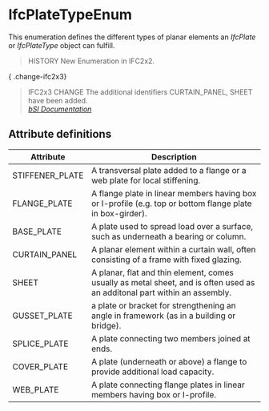 IfcPlateTypeEnum
================
This enumeration defines the different types of planar elements an _IfcPlate_
or _IfcPlateType_ object can fulfill.  
  
> HISTORY  New Enumeration in IFC2x2.  
  
{ .change-ifc2x3}  
> IFC2x3 CHANGE  The additional identifiers CURTAIN_PANEL, SHEET have been
> added.  
[ _bSI
Documentation_](https://standards.buildingsmart.org/IFC/DEV/IFC4_2/FINAL/HTML/schema/ifcsharedbldgelements/lexical/ifcplatetypeenum.htm)


Attribute definitions
---------------------
| Attribute       | Description                                                                                                               |
|-----------------|---------------------------------------------------------------------------------------------------------------------------|
| STIFFENER_PLATE | A transversal plate added to a flange or a web plate for local stiffening.                                                |
| FLANGE_PLATE    | A flange plate in linear members having box or I-profile (e.g. top or bottom flange plate in box-girder).                 |
| BASE_PLATE      | A plate used to spread load over a surface, such as underneath a bearing or column.                                       |
| CURTAIN_PANEL   | A planar element within a curtain wall, often consisting of a frame with fixed glazing.                                   |
| SHEET           | A planar, flat and thin element, comes usually as metal sheet, and is often used as an additonal part within an assembly. |
| GUSSET_PLATE    | a plate or bracket for strengthening an angle in framework (as in a building or bridge).                                  |
| SPLICE_PLATE    | A plate connecting two members joined at ends.                                                                            |
| COVER_PLATE     | A plate (underneath or above) a flange to provide additional load capacity.                                               |
| WEB_PLATE       | A plate connecting flange plates in linear members having box or I-profile.                                               |

